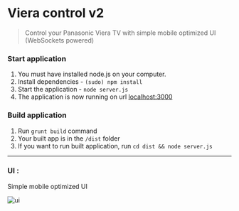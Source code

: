 # Viera control v2 #
> Control your Panasonic Viera TV with simple mobile optimized UI (WebSockets powered)

### Start application ###

1. You must have installed node.js on your computer.
2. Install dependencies - `(sudo) npm install`
3. Start the application - `node server.js`
4. The application is now running on url [localhost:3000](http://localhost:3000)


### Build application ###

1. Run `grunt build` command
2. Your built app is in the `/dist` folder
3. If you want to run built application, run `cd dist && node server.js`

_ _ _ 
### UI : ###

Simple mobile optimized UI

![ui](http://app_screens.matiss.sk/viera.png)
